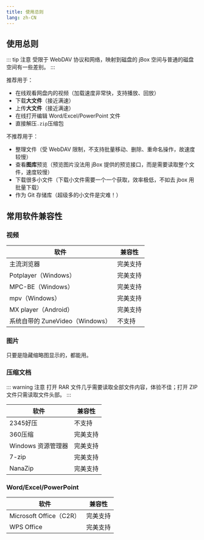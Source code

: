 ```yaml
---
title: 使用总则
lang: zh-CN
---
```


## 使用总则

::: tip 注意
受限于 WebDAV 协议和网络，映射到磁盘的 jBox 空间与普通的磁盘空间有一些差别。
:::

推荐用于： 
- 在线观看网盘内的视频（加载速度非常快，支持播放、回放）
- 下载**大文件**（接近满速）
- 上传**大文件**（接近满速）
- 在线打开编辑 Word/Excel/PowerPoint 文件
- 直接解压`.zip`压缩包

不推荐用于：
- 整理文件（受 WebDAV 限制，不支持批量移动、删除、重命名操作，故速度较慢）
- 查看**图库**预览（预览图片没法用 jBox 提供的预览接口，而是需要读取整个文件，速度较慢）
- 下载很多小文件（下载小文件需要一个一个获取，效率极低，不如去 jbox 用批量下载）
- 作为 Git 存储库（超级多的小文件是灾难！）

## 常用软件兼容性
### 视频

软件     | 兼容性
-------- | -----
主流浏览器 | 完美支持
Potplayer（Windows） | 完美支持
MPC-BE（Windows） | 完美支持
mpv（Windows） | 完美支持
MX player（Android） | 完美支持
系统自带的 ZuneVideo（Windows） | 不支持

### 图片

只要是隐藏缩略图显示的，都能用。

### 压缩文档

::: warning 注意
打开 RAR 文件几乎需要读取全部文件内容，体验不佳；打开 ZIP 文件只需读取文件头部。
:::

软件     | 兼容性
-------- | -----
2345好压 | 不支持
360压缩 | 完美支持
Windows 资源管理器 | 完美支持
7-zip | 完美支持
NanaZip | 完美支持

### Word/Excel/PowerPoint

软件     | 兼容性
-------- | -----
Microsoft Office（C2R） | 完美支持
WPS Office | 完美支持
